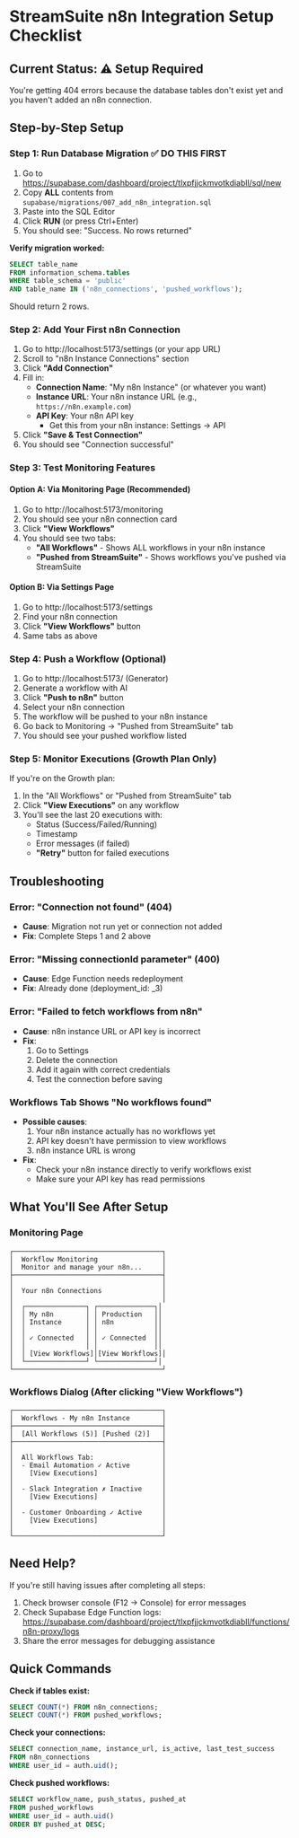 # StreamSuite n8n Integration Setup Checklist

## Current Status: ⚠️ Setup Required

You're getting 404 errors because the database tables don't exist yet and you haven't added an n8n connection.

## Step-by-Step Setup

### Step 1: Run Database Migration ✅ **DO THIS FIRST**

1. Go to https://supabase.com/dashboard/project/tlxpfjjckmvotkdiabll/sql/new
2. Copy **ALL** contents from `supabase/migrations/007_add_n8n_integration.sql`
3. Paste into the SQL Editor
4. Click **RUN** (or press Ctrl+Enter)
5. You should see: "Success. No rows returned"

**Verify migration worked:**
```sql
SELECT table_name
FROM information_schema.tables
WHERE table_schema = 'public'
AND table_name IN ('n8n_connections', 'pushed_workflows');
```
Should return 2 rows.

### Step 2: Add Your First n8n Connection

1. Go to http://localhost:5173/settings (or your app URL)
2. Scroll to "n8n Instance Connections" section
3. Click **"Add Connection"**
4. Fill in:
   - **Connection Name**: "My n8n Instance" (or whatever you want)
   - **Instance URL**: Your n8n instance URL (e.g., `https://n8n.example.com`)
   - **API Key**: Your n8n API key
     - Get this from your n8n instance: Settings → API
5. Click **"Save & Test Connection"**
6. You should see "Connection successful"

### Step 3: Test Monitoring Features

#### Option A: Via Monitoring Page (Recommended)
1. Go to http://localhost:5173/monitoring
2. You should see your n8n connection card
3. Click **"View Workflows"**
4. You should see two tabs:
   - **"All Workflows"** - Shows ALL workflows in your n8n instance
   - **"Pushed from StreamSuite"** - Shows workflows you've pushed via StreamSuite

#### Option B: Via Settings Page
1. Go to http://localhost:5173/settings
2. Find your n8n connection
3. Click **"View Workflows"** button
4. Same tabs as above

### Step 4: Push a Workflow (Optional)

1. Go to http://localhost:5173/ (Generator)
2. Generate a workflow with AI
3. Click **"Push to n8n"** button
4. Select your n8n connection
5. The workflow will be pushed to your n8n instance
6. Go back to Monitoring → "Pushed from StreamSuite" tab
7. You should see your pushed workflow listed

### Step 5: Monitor Executions (Growth Plan Only)

If you're on the Growth plan:
1. In the "All Workflows" or "Pushed from StreamSuite" tab
2. Click **"View Executions"** on any workflow
3. You'll see the last 20 executions with:
   - Status (Success/Failed/Running)
   - Timestamp
   - Error messages (if failed)
   - **"Retry"** button for failed executions

## Troubleshooting

### Error: "Connection not found" (404)
- **Cause**: Migration not run yet or connection not added
- **Fix**: Complete Steps 1 and 2 above

### Error: "Missing connectionId parameter" (400)
- **Cause**: Edge Function needs redeployment
- **Fix**: Already done (deployment_id: _3)

### Error: "Failed to fetch workflows from n8n"
- **Cause**: n8n instance URL or API key is incorrect
- **Fix**:
  1. Go to Settings
  2. Delete the connection
  3. Add it again with correct credentials
  4. Test the connection before saving

### Workflows Tab Shows "No workflows found"
- **Possible causes**:
  1. Your n8n instance actually has no workflows yet
  2. API key doesn't have permission to view workflows
  3. n8n instance URL is wrong
- **Fix**:
  - Check your n8n instance directly to verify workflows exist
  - Make sure your API key has read permissions

## What You'll See After Setup

### Monitoring Page
```
┌─────────────────────────────────────┐
│  Workflow Monitoring                │
│  Monitor and manage your n8n...     │
├─────────────────────────────────────┤
│                                     │
│  Your n8n Connections               │
│                                     │
│  ┌───────────────┐ ┌──────────────┐│
│  │ My n8n        │ │ Production   ││
│  │ Instance      │ │ n8n          ││
│  │               │ │              ││
│  │ ✓ Connected   │ │ ✓ Connected  ││
│  │               │ │              ││
│  │ [View Workflows]│[View Workflows]│
│  └───────────────┘ └──────────────┘│
└─────────────────────────────────────┘
```

### Workflows Dialog (After clicking "View Workflows")
```
┌─────────────────────────────────────┐
│  Workflows - My n8n Instance        │
├─────────────────────────────────────┤
│  [All Workflows (5)] [Pushed (2)]   │
├─────────────────────────────────────┤
│                                     │
│  All Workflows Tab:                 │
│  - Email Automation ✓ Active        │
│    [View Executions]                │
│                                     │
│  - Slack Integration ✗ Inactive     │
│    [View Executions]                │
│                                     │
│  - Customer Onboarding ✓ Active     │
│    [View Executions]                │
│                                     │
└─────────────────────────────────────┘
```

## Need Help?

If you're still having issues after completing all steps:
1. Check browser console (F12 → Console) for error messages
2. Check Supabase Edge Function logs: https://supabase.com/dashboard/project/tlxpfjjckmvotkdiabll/functions/n8n-proxy/logs
3. Share the error messages for debugging assistance

## Quick Commands

**Check if tables exist:**
```sql
SELECT COUNT(*) FROM n8n_connections;
SELECT COUNT(*) FROM pushed_workflows;
```

**Check your connections:**
```sql
SELECT connection_name, instance_url, is_active, last_test_success
FROM n8n_connections
WHERE user_id = auth.uid();
```

**Check pushed workflows:**
```sql
SELECT workflow_name, push_status, pushed_at
FROM pushed_workflows
WHERE user_id = auth.uid()
ORDER BY pushed_at DESC;
```
